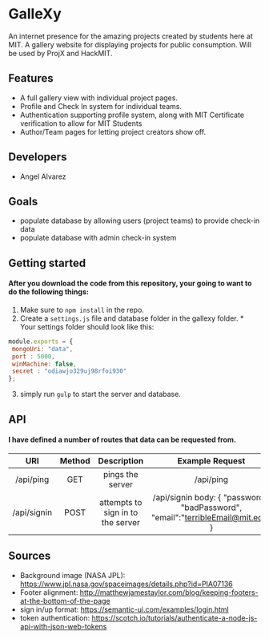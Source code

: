 # GalleXy
An internet presence for the amazing projects created by students here at MIT. A gallery website for displaying projects for public consumption. Will be used by ProjX and HackMIT.

## Features
  * A full gallery view with individual project pages.
  * Profile and Check In system for individual teams.
  * Authentication supporting profile system, along with MIT Certificate verification to allow for MIT Students
  * Author/Team pages for letting project creators show off.

## Developers
  * Angel Alvarez

## Goals
  * populate database by allowing users (project teams) to provide check-in data
  * populate database with admin check-in system

## Getting started
#### After you download the code from this repository, your going to want to do the following things:
  1. Make sure to `npm install` in the repo.
  2. Create a `settings.js` file and database folder in the gallexy folder.
    * Your settings folder should look like this:
```javascript
module.exports = {
 mongoUri: "data",
 port : 5000,
 winMachine: false,
 secret : "odiawjo329uj98rfoi930"
};
```
  3. simply run `gulp` to start the server and database.

## API
#### I have defined a number of routes that data can be requested from.

|     URI    | Method |            Description            |                                  Example Request                                 |      Example Response      |
|:-----------:|:------:|:---------------------------------:|:--------------------------------------------------------------------------------:|:--------------------------:|
|  /api/ping  |   GET  |          pings the server         |                                     /api/ping                                    |       {"data":"pong"}      |
| /api/signin |  POST  | attempts to sign in to the server | /api/signin body: { "password": "badPassword", "email":"terribleEmail@mit.edu" } | {"token":"JWT19826539825"} |                            

## Sources
* Background image (NASA JPL): https://www.jpl.nasa.gov/spaceimages/details.php?id=PIA07136
* Footer alignment: http://matthewjamestaylor.com/blog/keeping-footers-at-the-bottom-of-the-page
* sign in/up format: https://semantic-ui.com/examples/login.html
* token authentication: https://scotch.io/tutorials/authenticate-a-node-js-api-with-json-web-tokens
